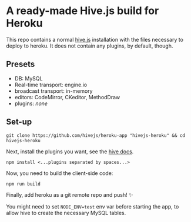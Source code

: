 # A ready-made Hive.js build for Heroku
This repo contains a normal [hive.js](http://hivejs.org) installation with the files necessary to deploy to heroku. It does not contain any plugins, by default, though.

## Presets
 * DB: MySQL
 * Real-time transport: engine.io
 * broadcast transport: in-memory
 * editors: CodeMirror, CKeditor, MethodDraw
 * plugins: *none*

## Set-up
```
git clone https://github.com/hivejs/heroku-app "hivejs-heroku" && cd hivejs-heroku
```

Next, install the plugins you want, see the [hive docs](http://docs.hivejs.org/setup/installing_plugins.html).
```
npm install <...plugins separated by spaces...>
```

Now, you need to build the client-side code:
```
npm run build
```

Finally, add heroku as a git remote repo and push! :sparkles:

You might need to set `NODE_ENV=test` env var before starting the app, to allow hive to create the necessary MySQL tables.
